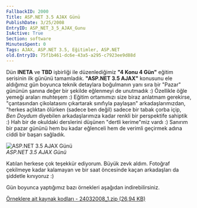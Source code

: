 ```yaml
---
FallbackID: 2000
Title: ASP.NET 3.5 AJAX Günü
PublishDate: 3/25/2008
EntryID: ASP_NET_3_5_AJAX_Gunu
IsActive: True
Section: software
MinutesSpent: 0
Tags: AJAX, ASP.NET 3.5, Eğitimler, ASP.NET
old.EntryID: 75f1b461-dc6e-43a5-a295-c7923ee9d88d
---
```

Dün **INETA** ve **TBD** işbirliği ile düzenlediğimiz **"4 Konu 4 Gün"**
eğitim serisinin ilk gününü tamamladık. **"ASP.NET 3.5 AJAX"** konusunu
ele aldığımız gün boyunca teknik detaylara boğulmanın yanı sıra bir
"Pazar" gününün şanına değer bir şekilde eğlenmeyi de unutmadık :)
Özellikle öğle yemeği araları muhteşem :) Eğitim ortamımızı size biraz
anlatmam gerekirse, "çantasından çikolatasını çıkartarak sınıfıyla
paylaşan" arkadaşlarımızdan, "herkes açlıktan ölürken (sadece ben değil)
sadece bir tabak çorba içip, *Ben Doydum* diyebilen arkadaşlarımıza
kadar renkli bir perspektife sahiptik :) Hah bir de okuldaki derslerini
düşünen "dertli kerime"miz vardı :) Sanırım bir pazar gününü hem bu
kadar eğlenceli hem de verimli geçirmek adına ciddi bir başarı sağladık.

![ASP.NET 3.5 AJAX
Günü](http://cdn.daron.yondem.com/assets/2000/24032008_2.jpg)\
*ASP.NET 3.5 AJAX Günü*

Katılan herkese çok teşekkür ediyorum. Büyük zevk aldım. Fotoğraf
çekilmeye kadar kalamayan ve bir saat öncesinde kaçan arkadaşları da
şiddetle kınıyoruz :)

Gün boyunca yaptığımız bazı örnekleri aşağıdan indirebilirsiniz.

[Örneklere ait kaynak kodları - 24032008\_1.zip (26,94
KB)](http://cdn.daron.yondem.com/assets/2000/24032008_1.zip)


